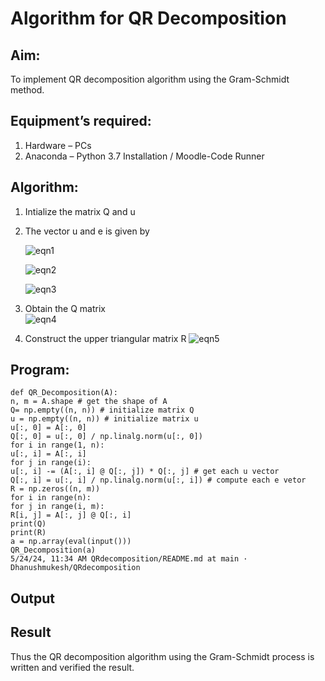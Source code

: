 # Algorithm for QR Decomposition
## Aim:
To implement QR decomposition algorithm using the Gram-Schmidt method.
## Equipment’s required:
1.	Hardware – PCs
2.	Anaconda – Python 3.7 Installation / Moodle-Code Runner
## Algorithm:
1.	Intialize the matrix Q and u
2.	The vector u and e is given by

    ![eqn1](./ex4.jpg)

    ![eqn2](./ex6.jpg)

    ![eqn3](./ex3.jpg)

3.	Obtain the Q matrix   
    ![eqn4](./ex1.jpg)
4.	Construct the upper triangular matrix R
    ![eqn5](./ex2.jpg)



## Program:
```
def QR_Decomposition(A):
n, m = A.shape # get the shape of A
Q= np.empty((n, n)) # initialize matrix Q
u = np.empty((n, n)) # initialize matrix u
u[:, 0] = A[:, 0]
Q[:, 0] = u[:, 0] / np.linalg.norm(u[:, 0])
for i in range(1, n):
u[:, i] = A[:, i]
for j in range(i):
u[:, i] -= (A[:, i] @ Q[:, j]) * Q[:, j] # get each u vector
Q[:, i] = u[:, i] / np.linalg.norm(u[:, i]) # compute each e vetor
R = np.zeros((n, m))
for i in range(n):
for j in range(i, m):
R[i, j] = A[:, j] @ Q[:, i]
print(Q)
print(R)
a = np.array(eval(input()))
QR_Decomposition(a)
5/24/24, 11:34 AM QRdecomposition/README.md at main · Dhanushmukesh/QRdecomposition
```

## Output


## Result
Thus the QR decomposition algorithm using the Gram-Schmidt process is written and verified the result.
